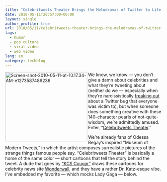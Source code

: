 ```yaml
---
title: "Celebritweets Theater Brings the Melodramas of Twitter to Life [VIDEO]"
date: 2010-05-11T20:57:00+00:00
layout: single
author_profile: true
url: 2010/05/11/celebritweets-theater-brings-the-melodramas-of-twitter-to-life-video/
tags:
  - humor
  - pop culture
  - viral video
  - web video
lang: en
category: techblog
---
```

[<img title="Screen-shot-2010-05-11-at-10.17.34-AM-e1273587486236" border="0" alt="Screen-shot-2010-05-11-at-10.17.34-AM-e1273587486236" align="left" src="http://lh6.ggpht.com/_vaUVXcmC3OI/S-m9rs_S0gI/AAAAAAAACLM/kzn1JRAMuwI/Screen-shot-2010-05-11-at-10.17.34-AM-e1273587486236_thumb%5B1%5D.png?imgmax=800" width="264" height="223" />](http://lh5.ggpht.com/_vaUVXcmC3OI/S-m9nDMnWfI/AAAAAAAACLI/317pa2BGnx0/s1600-h/Screen-shot-2010-05-11-at-10.17.34-AM-e1273587486236%5B3%5D.png) We know, we know — you don’t give a damn about celebrities and what they’re tweeting about (neither do we — especially when they’re narcissistically [freaking out](http://twitter.com/KimKardashian/status/13741631004) about a Twitter bug that everyone was victim to), but when someone does something creative with these 140-character pearls of not-quite-wisdom, we’re admittedly amused. Enter, “[Celebritweets Theater](http://wonderwall.msn.com/movies/Tweets-Theater-97.videos).” 

We’re already fans of Odessa Begay’s inspired “Museum of Modern Tweets,” in which the artist composes surrealistic pictures of the strange things famous people say. “Celebritweets Theater” is basically a horse of the same color — short cartoons that tell the story behind the tweet. A dude that goes by [“KCS Cougar”](http://twitter.com/kcscougar) draws these cartoons for celebrity news site [Wonderwall](http://wonderwall.msn.com/), and they have a rather Dr. Katz-esque vibe. I’ve embedded my favorite — which mocks Lady Gaga — below.